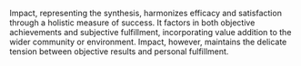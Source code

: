 
Impact, representing the synthesis, harmonizes efficacy and satisfaction through a holistic measure of success. It factors in both objective achievements and subjective fulfillment, incorporating value addition to the wider community or environment. Impact, however, maintains the delicate tension between objective results and personal fulfillment.

